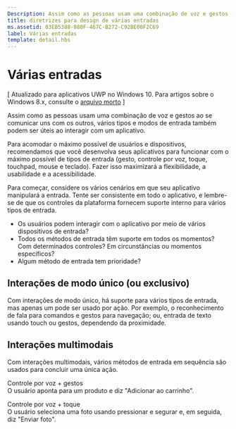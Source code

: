 ```yaml
---
Description: Assim como as pessoas usam uma combinação de voz e gestos ao se comunicar uns com os outros, vários tipos e modos de entrada também podem ser úteis ao interagir com um aplicativo.
title: diretrizes para design de várias entradas
ms.assetid: 03EB5388-080F-467C-B272-C92BE00F2C69
label: Várias entradas
template: detail.hbs
---
```


# Várias entradas


\[ Atualizado para aplicativos UWP no Windows 10. Para artigos sobre o Windows 8.x, consulte o [arquivo morto](http://go.microsoft.com/fwlink/p/?linkid=619132) \]


Assim como as pessoas usam uma combinação de voz e gestos ao se comunicar uns com os outros, vários tipos e modos de entrada também podem ser úteis ao interagir com um aplicativo.


Para acomodar o máximo possível de usuários e dispositivos, recomendamos que você desenvolva seus aplicativos para funcionar com o máximo possível de tipos de entrada (gesto, controle por voz, toque, touchpad, mouse e teclado). Fazer isso maximizará a flexibilidade, a usabilidade e a acessibilidade.

Para começar, considere os vários cenários em que seu aplicativo manipulará a entrada. Tente ser consistente em todo o aplicativo, e lembre-se de que os controles da plataforma fornecem suporte interno para vários tipos de entrada.

-   Os usuários podem interagir com o aplicativo por meio de vários dispositivos de entrada?
-   Todos os métodos de entrada têm suporte em todos os momentos? Com determinados controles? Em circunstâncias ou momentos específicos?
-   Algum método de entrada tem prioridade?

## <span id="Single__or_exclusive_-mode_interactions_"></span><span id="single__or_exclusive_-mode_interactions_"></span><span id="SINGLE__OR_EXCLUSIVE_-MODE_INTERACTIONS_"></span>Interações de modo único (ou exclusivo)


Com interações de modo único, há suporte para vários tipos de entrada, mas apenas um pode ser usado por ação. Por exemplo, o reconhecimento de fala para comandos e gestos para navegação; ou, entrada de texto usando touch ou gestos, dependendo da proximidade.

## <span id="Multimodal_interactions"></span><span id="multimodal_interactions"></span><span id="MULTIMODAL_INTERACTIONS"></span>Interações multimodais


Com interações multimodais, vários métodos de entrada em sequência são usados para concluir uma única ação.

<span id="Speech___gesture"></span><span id="speech___gesture"></span><span id="SPEECH___GESTURE"></span>Controle por voz + gestos  
O usuário aponta para um produto e diz "Adicionar ao carrinho".

<span id="Speech___touch"></span><span id="speech___touch"></span><span id="SPEECH___TOUCH"></span>Controle por voz + toque  
O usuário seleciona uma foto usando pressionar e segurar e, em seguida, diz "Enviar foto".





<!--HONumber=Mar16_HO1-->


